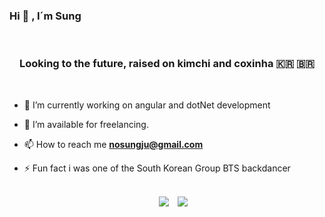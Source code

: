### Hi  👋 , I´m Sung
<br>

<h3 align="center">Looking to the future, raised on kimchi and coxinha 🇰🇷 🇧🇷</h3>
<br>

-  🌱 I’m currently working on angular and dotNet development
-  🤝 I’m available for freelancing.
-  📫 How to reach me **nosungju@gmail.com**

-  ⚡ Fun fact i was one of the South Korean Group BTS backdancer
  
<br>

 <div align="center"  class="icons-social" style="margin-left: 10px;">
        <a style="margin-left: 10px;"  target="_blank" href="https://www.linkedin.com/in/sung-ju-no-5887b6163/">
			<img src="https://img.icons8.com/doodle/40/000000/linkedin--v2.png"></a>
        <a style="margin-left: 10px;" target="_blank" href="https://www.instagram.com/nosungju/">
			<img src="https://img.icons8.com/doodle/40/000000/instagram-new--v2.png"></a>
 </div>

<!--
**Sungjuno/Sungjuno** is a ✨ _special_ ✨ repository because its `README.md` (this file) appears on your GitHub profile.

Here are some ideas to get you started:

- 🔭 I’m currently working on ...
- 🌱 I’m currently learning ...
- 👯 I’m looking to collaborate on ...
- 🤔 I’m looking for help with ...
- 💬 Ask me about ...
- 📫 How to reach me: ...
- 😄 Pronouns: ...
- ⚡ Fun fact: ...
-->
